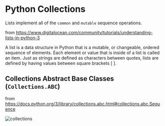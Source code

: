 # Python Collections

Lists implement all of the `common` and `mutable` sequence operations.

from https://www.digitalocean.com/community/tutorials/understanding-lists-in-python-3

A list is a data structure in Python that is a mutable, or changeable, ordered
sequence of elements. Each element or value that is inside of a list is called
an item. Just as strings are defined as characters between quotes, lists are
defined by having values between square brackets [ ].

## Collections Abstract Base Classes (`Collections.ABC`)

from https://docs.python.org/3/library/collections.abc.html#collections.abc.Sequence

![collections](https://i.imgur.com/NPU2vjT.png)
